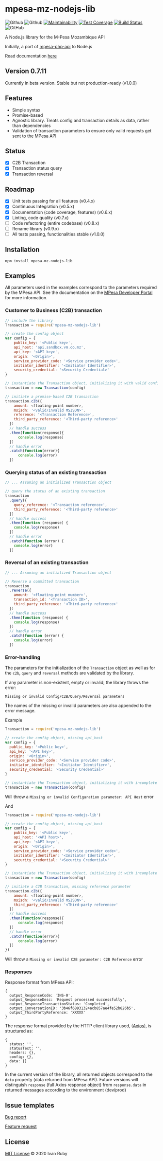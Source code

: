 # mpesa-mz-nodejs-lib

![Github](https://img.shields.io/github/package-json/v/ivanruby/mpesa-mz-nodejs-lib)
![Github](https://img.shields.io/npm/v/mpesa-mz-nodejs-lib)
[![Maintainability](https://api.codeclimate.com/v1/badges/42700b1047f78a5dbfd8/maintainability)](https://codeclimate.com/github/ivanruby/mpesa-mz-nodejs-lib/maintainability)
[![Test Coverage](https://api.codeclimate.com/v1/badges/42700b1047f78a5dbfd8/test_coverage)](https://codeclimate.com/github/ivanruby/mpesa-mz-nodejs-lib/test_coverage)
[![Build Status](https://travis-ci.com/ivanruby/mpesa-mz-nodejs-lib.svg?branch=master)](https://travis-ci.com/ivanruby/mpesa-mz-nodejs-lib)
![GitHub](https://img.shields.io/github/license/ivanruby/mpesa-nodejs-api)

A Node.js library for the M-Pesa Mozambique API

Initially, a port of [mpesa-php-api](https://github.com/abdulmueid/mpesa-php-api) to Node.js

Read documentation [here](https://ivanruby.github.io/mpesa-mz-nodejs-lib)

## Version 0.7.11

Currently in beta version. Stable but not production-ready (v1.0.0)

## Features

- Simple syntax
- Promise-based
- Agnostic library. Treats config and transaction details as data, rather than dependencies
- Validation of transaction parameters to ensure only valid requests get sent to the MPesa API

## Status

- [x] C2B Transaction
- [x] Transaction status query
- [x] Transaction reversal

## Roadmap

- [x] Unit tests passing for all features (v0.4.x)
- [x] Continuous Integration (v0.5.x)
- [x] Documentation (code coverage, features) (v0.6.x)
- [x] Linting, code quality (v0.7.x)
- [ ] Code refactoring (entire codebase) (v0.8.x)
- [ ] Rename library (v0.9.x)
- [ ] All tests passing, functionalities stable (v1.0.0)

## Installation

```
npm install mpesa-mz-nodejs-lib
```

## Examples

All parameters used in the examples correspond to the parameters required by the MPesa API. See the documentation on the [MPesa Developer Portal](https://developer.mpesa.vm.co.mz/) for more information.

### Customer to Business (C2B) transaction

```javascript
// include the library
Transaction = require('mpesa-mz-nodejs-lib')

// create the config object
var config = {
    public_key: '<Public key>',
    api_host: 'api.sandbox.vm.co.mz',
    api_key: '<API key>',
    origin: '<Origin>',
    service_provider_code: '<Service provider code>',
    initiator_identifier: '<Initiator Identifier>',
    security_credential: '<Security Credential>'
}

// instantiate the Transaction object, initializing it with valid config
transaction = new Transaction(config)

// initiate a promise-based C2B transaction
transaction.c2b({
    amount: <floating-point number>,
    msisdn: '<valid/invalid MSISDN>',
    reference: '<Transaction Reference>',
    third_party_reference: '<Third-party reference>'
  })
  // handle success
  .then(function(response){
      console.log(response)
  })
  // handle error
  .catch(function(error){
      console.log(error)
  })
```

### Querying status of an existing transaction

```javascript
// ... Assuming an initialized Transaction object

// query the status of an existing transaction
transaction
  .query({
    query_reference: '<Transaction reference>',
    third_party_reference: '<Third-party reference>'
  })
  // handle success
  .then(function (response) {
    console.log(response)
  })
  // handle error
  .catch(function (error) {
    console.log(error)
  })
```

### Reversal of an existing transaction

```javascript
// ... Assuming an initialized Transaction object

// Reverse a committed transaction
transaction
  .reverse({
    amount: '<floating-point number>',
    transaction_id: '<Transaction ID>',
    third_party_reference: '<Third-party reference>'
  })
  // handle success
  .then(function (response) {
    console.log(response)
  })
  // handle error
  .catch(function (error) {
    console.log(error)
  })
```

### Error-handling

The parameters for the initialization of the `Transaction` object as well as for the `c2b`, `query` and `reversal` methods are validated by the library.

If any parameter is non-existent, empty or invalid, the library throws the error:

`Missing or invalid Config/C2B/Query/Reversal parameters`

The names of the missing or invalid parameters are also appended to the error message.

Example

```js
Transaction = require('mpesa-mz-nodejs-lib')

// create the config object, missing api_host
var config = {
  public_key: '<Public key>',
  api_key: '<API key>',
  origin: '<Origin>',
  service_provider_code: '<Service provider code>',
  initiator_identifier: '<Initiator Identifier>',
  security_credential: '<Security Credential>'
}

// instantiate the Transaction object, initializing it with incomplete config
transaction = new Transaction(config)
```

Will throw a `Missing or invalid Configuration parameter: API Host` error

And

```js
Transaction = require('mpesa-mz-nodejs-lib')

// create the config object, missing api_host
var config = {
    public_key: '<Public key>',
    api_host: '<API host>',
    api_key: '<API key>',
    origin: '<Origin>',
    service_provider_code: '<Service provider code>',
    initiator_identifier: '<Initiator Identifier>',
    security_credential: '<Security Credential>'
}

// instantiate the Transaction object, initializing it with incomplete config
transaction = new Transaction(config)

// initiate a C2B transaction, missing reference parameter
transaction.c2b({
    amount: <floating-point number>,
    msisdn: '<valid/invalid MSISDN>',
    third_party_reference: '<Third-party reference>'
  })
  // handle success
  .then(function(response){
      console.log(response)
  })
  // handle error
  .catch(function(error){
      console.log(error)
  })
})
```

Will throw a `Missing or invalid C2B parameter: C2B Reference` error

### Responses

Response format from MPesa API:

```JS
{
  output_ResponseCode: 'INS-0',
  output_ResponseDesc: 'Request processed successfully',
  output_ResponseTransactionStatus: 'Completed',
  output_ConversationID: '3b46f68931324acb857ae4fe52b826b5',
  output_ThirdPartyReference: 'XXXXX'
}
```

The response format provided by the HTTP client library used, ([Axios](https://github.com/axios/axios)), is structured as:

```
{
  status: '',
  statusText: '',
  headers: {},
  config: {},
  data: {}
}
```

In the current version of the library, all returned objects correspond to the `data` property (data returned from MPesa API).
Future versions will distinguish `response` (full Axios response object) from `response.data` in returned messages according to the environment (dev/prod)

## Issue templates

[Bug report](https://github.com/ivanruby/mpesa-mz-nodejs-lib/blob/master/.github/ISSUE_TEMPLATE/bug_report.md)

[Feature request](https://github.com/ivanruby/mpesa-mz-nodejs-lib/blob/master/.github/ISSUE_TEMPLATE/feature_request.md)

## License

[MIT License](LICENSE) &copy; 2020 Ivan Ruby
